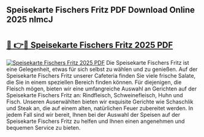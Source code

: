 ## Speisekarte Fischers Fritz PDF Download Online 2025 nImcJ

# <h2><a href="http://gcaueb.nevu.top/?p=Speisekarte+Fischers+Fritz">🔗 👉🔴 Speisekarte Fischers Fritz 2025 PDF</a></h2>

[![Speisekarte Fischers Fritz 2025 PDF](https://i.imgur.com/dBaPXMq.png)](http://gcaueb.nevu.top/?p=Speisekarte+Fischers+Fritz)
Die Speisekarte Fischers Fritz ist eine Gelegenheit, etwas für sich selbst zu wählen und zu genießen. Auf der Speisekarte Fischers Fritz unserer Cafeteria finden Sie viele frische Salate, die Sie in einem speziellen Bereich finden können. Für diejenigen, die Fleisch mögen, bieten wir eine umfangreiche Auswahl an Gerichten auf der Speisekarte Fischers Fritz an: Rindfleisch, Schweinefleisch, Huhn und Fisch. Unseren Auserwählten bieten wir exquisite Gerichte wie Schaschlik und Steak an, die auf einem alten, natürlichen Feuer zubereitet werden. In jedem Fall sind wir bereit, Ihnen bei der Auswahl der Speisen auf der Speisekarte Fischers Fritz zu helfen und Ihnen einen angenehmen und bequemen Service zu bieten.
